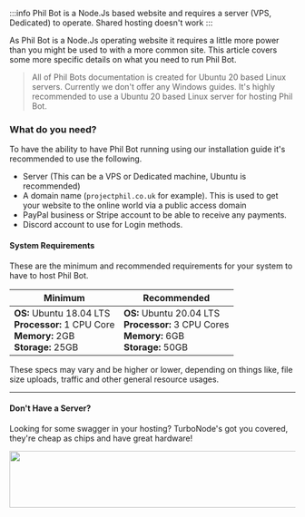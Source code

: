 :::info
Phil Bot is a Node.Js based website and requires a server (VPS, Dedicated) to operate. Shared hosting doesn't work
:::

As Phil Bot is a Node.Js operating website it requires a little more power than you might be used to with a more common site. This article covers some more specific details on what you need to run Phil Bot.


> All of Phil Bots documentation is created for Ubuntu 20 based Linux servers. Currently we don't offer any Windows guides. It's highly recommended to use a Ubuntu 20 based Linux server for hosting Phil Bot.


### What do you need?

To have the ability to have Phil Bot running using our installation guide it's recommended to use the following.

- Server (This can be a VPS or Dedicated machine, Ubuntu is recommended)
- A domain name (`projectphil.co.uk` for example). This is used to get your website to the online world via a public access domain
- PayPal business or Stripe account to be able to receive any payments.
- Discord account to use for Login methods.

#### System Requirements

These are the minimum and recommended requirements for your system to have to host Phil Bot.

| Minimum                                                              | Recommended                                                            |
|----------------------------------------------------------------------|------------------------------------------------------------------------|
| **OS:** Ubuntu 18.04 LTS <br>**Processor:** 1 CPU Core <br>**Memory:** 2GB <br>**Storage:** 25GB | **OS:** Ubuntu 20.04 LTS <br>**Processor:** 3 CPU Cores <br>**Memory:** 6GB <br>**Storage:** 50GB |

These specs may vary and be higher or lower, depending on things like, file size uploads, traffic and other general resource usages.


---

#### Don't Have a Server?

Looking for some swagger in your hosting? TurboNode's got you covered, they're cheap as chips and have great hardware!

<a href="https://infusionpeakhosting.com" target="_blank"><img src="https://cdn.projectphil.co.uk/1155551194337521726/OnKB3X.gif" border="0" alt="" width="740" height="100"/></a>
